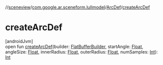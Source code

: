 //[sceneview](../../../index.md)/[com.google.ar.sceneform.lullmodel](../index.md)/[ArcDef](index.md)/[createArcDef](create-arc-def.md)

# createArcDef

[androidJvm]\
open fun [createArcDef](create-arc-def.md)(builder: [FlatBufferBuilder](../../com.google.flatbuffers/-flat-buffer-builder/index.md), startAngle: [Float](https://kotlinlang.org/api/latest/jvm/stdlib/kotlin/-float/index.html), angleSize: [Float](https://kotlinlang.org/api/latest/jvm/stdlib/kotlin/-float/index.html), innerRadius: [Float](https://kotlinlang.org/api/latest/jvm/stdlib/kotlin/-float/index.html), outerRadius: [Float](https://kotlinlang.org/api/latest/jvm/stdlib/kotlin/-float/index.html), numSamples: [Int](https://kotlinlang.org/api/latest/jvm/stdlib/kotlin/-int/index.html)): [Int](https://kotlinlang.org/api/latest/jvm/stdlib/kotlin/-int/index.html)
